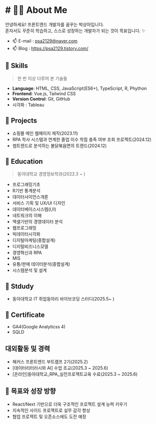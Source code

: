 # # 👩‍💻 About Me
안녕하세요! 프론트엔드 개발자를 꿈꾸는 박상아입니다.  
혼자서도 꾸준히 학습하고, 스스로 성장하는 개발자가 되는 것이 목표입니다. ✨

- 📫 E-mail : psa2129@naver.com
- 📫 Blog : https://psa2129.tistory.com/

## 🌱 Skills 
> 한 번 이상 다루어 본 기술들
- **Language**: HTML, CSS, JavaScript(ES6+), TypeScript, R, Phython
- **Frontend**: Vue.js, Tailwind CSS
- **Version Control**: Git, GitHub
- 시각화 : Tableau

## 🌱 Projects
- 쇼핑몰 메인 웹페이지 제작(2023.11)
- RPA 학사 시스템과 연계한 졸업 이수 학점 충족 여부 조회 프로젝트(2024.12)
- 썸트렌드로 분석하는 불닭볶음면의 트렌드(2024.12)

## 🌱 Education
> 동아대학교 경영정보학과(2022.3 ~ )
- 프로그래밍기초
- R기반 통계분석
- 데이터사이언스개론
- 서비스 기획 및 UX/UI 디자인
- 데이터베이스시스템(I,II)
- 네트워크의 이해
- 엑셀기반의 경영데이터 분석
- 웹프로그래밍
- 빅데이터시각화
- 디지털마케팅(종합설계)
- 디지털비즈니스모델
- 경영혁신과 RPA
- MIS
- 유통/판매 데이터분석(종합설계)
- 시스템분석 및 설계

## 🌱 Stdudy
- 동아대학교 IT 취업동아리 바이브코딩 스터디(2025.5~ ) 

## 🌱 Certificate
- GA4(Google Analyticss 4)
- SQLD

## 대외활동 및 경력
- 해커스 프론트엔드 부트캠프 2기(2025.2)
- [데이터리터러시와 AI] 수업 조교(2025.3 ~ 2025.6)
- [온라인]동아대학교_RPA_실전프로젝트교육 수료(2025.3 ~ 2025.6)

## 🔭 목표와 성장 방향
- React/Next 기반으로 더욱 구조적인 프로젝트 설계 능력 키우기
- 지속적인 사이드 프로젝트로 실무 감각 향상
- 협업 프로젝트 및 오픈소스에도 도전 예정
